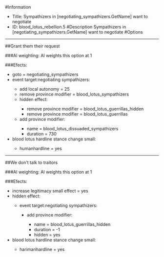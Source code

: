 #Information
 - Title: Sympathizers in [negotiating_sympathizers.GetName] want to negotiate
 - ID: blood_lotus_rebellion.5
#Description
Sympathizers in [negotiating_sympathizers.GetName] want to negotiate
#Options

___
##Grant them their request

###AI weighting:
AI weights this option at 1


###Efects:<ul><li>goto = negotiating_sympathizers</li><li>event target:negotiating sympathizers:</li><ul><li>add local autonomy = 25</li><li>remove province modifier = blood_lotus_sympathizers</li><li>hidden effect:</li><ul><li>remove province modifier = blood_lotus_guerrillas_hidden</li><li>remove province modifier = blood_lotus_guerrillas</li></ul><li>add province modifier:</li><ul><li>name = blood_lotus_dissuaded_sympathizers</li><li>duration = 730</li></ul></ul><li>blood lotus hardline stance change small:</li><ul><li>humanhardline = yes</li></ul></ul>

___
##We don't talk to traitors

###AI weighting:
AI weights this option at 1


###Efects:<ul><li>increase legitimacy small effect = yes</li><li>hidden effect:</li><ul><li>event target:negotiating sympathizers:</li><ul><li>add province modifier:</li><ul><li>name = blood_lotus_guerrillas_hidden</li><li>duration = -1</li><li>hidden = yes</li></ul></ul></ul><li>blood lotus hardline stance change small:</li><ul><li>harimarihardline = yes</li></ul></ul>
